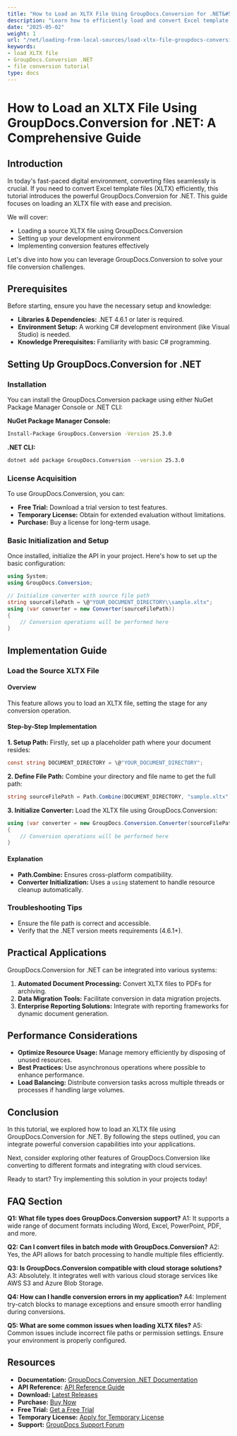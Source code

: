 ```yaml
---
title: "How to Load an XLTX File Using GroupDocs.Conversion for .NET&#58; A Comprehensive Guide"
description: "Learn how to efficiently load and convert Excel template files (XLTX) using GroupDocs.Conversion for .NET. This guide offers detailed steps, code examples, and troubleshooting tips."
date: "2025-05-02"
weight: 1
url: "/net/loading-from-local-sources/load-xltx-file-groupdocs-conversion-net/"
keywords:
- load XLTX file
- GroupDocs.Conversion .NET
- file conversion tutorial
type: docs
---
```

# How to Load an XLTX File Using GroupDocs.Conversion for .NET: A Comprehensive Guide

## Introduction

In today's fast-paced digital environment, converting files seamlessly is crucial. If you need to convert Excel template files (XLTX) efficiently, this tutorial introduces the powerful GroupDocs.Conversion for .NET. This guide focuses on loading an XLTX file with ease and precision.

We will cover:
- Loading a source XLTX file using GroupDocs.Conversion
- Setting up your development environment
- Implementing conversion features effectively

Let's dive into how you can leverage GroupDocs.Conversion to solve your file conversion challenges.

## Prerequisites

Before starting, ensure you have the necessary setup and knowledge:

- **Libraries & Dependencies:** .NET 4.6.1 or later is required.
- **Environment Setup:** A working C# development environment (like Visual Studio) is needed.
- **Knowledge Prerequisites:** Familiarity with basic C# programming.

## Setting Up GroupDocs.Conversion for .NET

### Installation

You can install the GroupDocs.Conversion package using either NuGet Package Manager Console or .NET CLI:

**NuGet Package Manager Console:**
```bash
Install-Package GroupDocs.Conversion -Version 25.3.0
```

**.NET CLI:**
```bash
dotnet add package GroupDocs.Conversion --version 25.3.0
```

### License Acquisition

To use GroupDocs.Conversion, you can:
- **Free Trial:** Download a trial version to test features.
- **Temporary License:** Obtain for extended evaluation without limitations.
- **Purchase:** Buy a license for long-term usage.

### Basic Initialization and Setup

Once installed, initialize the API in your project. Here's how to set up the basic configuration:

```csharp
using System;
using GroupDocs.Conversion;

// Initialize converter with source file path
string sourceFilePath = \@"YOUR_DOCUMENT_DIRECTORY\\sample.xltx";
using (var converter = new Converter(sourceFilePath))
{
    // Conversion operations will be performed here
}
```

## Implementation Guide

### Load the Source XLTX File

#### Overview
This feature allows you to load an XLTX file, setting the stage for any conversion operation.

#### Step-by-Step Implementation

**1. Setup Path:**
Firstly, set up a placeholder path where your document resides:

```csharp
const string DOCUMENT_DIRECTORY = \@"YOUR_DOCUMENT_DIRECTORY";
```

**2. Define File Path:**
Combine your directory and file name to get the full path:

```csharp
string sourceFilePath = Path.Combine(DOCUMENT_DIRECTORY, "sample.xltx");
```

**3. Initialize Converter:**
Load the XLTX file using GroupDocs.Conversion:

```csharp
using (var converter = new GroupDocs.Conversion.Converter(sourceFilePath))
{
    // Conversion operations will be performed here
}
```

#### Explanation
- **Path.Combine:** Ensures cross-platform compatibility.
- **Converter Initialization:** Uses a `using` statement to handle resource cleanup automatically.

### Troubleshooting Tips
- Ensure the file path is correct and accessible.
- Verify that the .NET version meets requirements (4.6.1+).

## Practical Applications

GroupDocs.Conversion for .NET can be integrated into various systems:

1. **Automated Document Processing:** Convert XLTX files to PDFs for archiving.
2. **Data Migration Tools:** Facilitate conversion in data migration projects.
3. **Enterprise Reporting Solutions:** Integrate with reporting frameworks for dynamic document generation.

## Performance Considerations
- **Optimize Resource Usage:** Manage memory efficiently by disposing of unused resources.
- **Best Practices:** Use asynchronous operations where possible to enhance performance.
- **Load Balancing:** Distribute conversion tasks across multiple threads or processes if handling large volumes.

## Conclusion

In this tutorial, we explored how to load an XLTX file using GroupDocs.Conversion for .NET. By following the steps outlined, you can integrate powerful conversion capabilities into your applications.

Next, consider exploring other features of GroupDocs.Conversion like converting to different formats and integrating with cloud services.

Ready to start? Try implementing this solution in your projects today!

## FAQ Section

**Q1: What file types does GroupDocs.Conversion support?**
A1: It supports a wide range of document formats including Word, Excel, PowerPoint, PDF, and more.

**Q2: Can I convert files in batch mode with GroupDocs.Conversion?**
A2: Yes, the API allows for batch processing to handle multiple files efficiently.

**Q3: Is GroupDocs.Conversion compatible with cloud storage solutions?**
A3: Absolutely. It integrates well with various cloud storage services like AWS S3 and Azure Blob Storage.

**Q4: How can I handle conversion errors in my application?**
A4: Implement try-catch blocks to manage exceptions and ensure smooth error handling during conversions.

**Q5: What are some common issues when loading XLTX files?**
A5: Common issues include incorrect file paths or permission settings. Ensure your environment is properly configured.

## Resources
- **Documentation:** [GroupDocs.Conversion .NET Documentation](https://docs.groupdocs.com/conversion/net/)
- **API Reference:** [API Reference Guide](https://reference.groupdocs.com/conversion/net/)
- **Download:** [Latest Releases](https://releases.groupdocs.com/conversion/net/)
- **Purchase:** [Buy Now](https://purchase.groupdocs.com/buy)
- **Free Trial:** [Get a Free Trial](https://releases.groupdocs.com/conversion/net/)
- **Temporary License:** [Apply for Temporary License](https://purchase.groupdocs.com/temporary-license/)
- **Support:** [GroupDocs Support Forum](https://forum.groupdocs.com/c/conversion/10)
